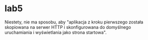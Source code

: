 # lab5
Niestety, nie ma sposobu, aby "aplikacja z kroku pierwszego została skopiowana na serwer HTTP i skonfigurowana do domyślnego uruchamiania i wyświetlania jako strona startowa".
